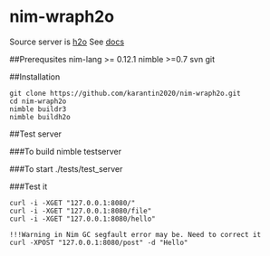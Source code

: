 nim-wraph2o
===

Source server is [h2o](https://github.com/h2o/h2o)
See [docs](https://h2o.examp1e.net)

##Prerequsites
	nim-lang >= 0.12.1
	nimble >=0.7
	svn
	git



##Installation

	git clone https://github.com/karantin2020/nim-wraph2o.git
	cd nim-wraph2o
	nimble buildr3
	nimble buildh2o


##Test server

###To build
	nimble testserver

###To start
	./tests/test_server

###Test it

	curl -i -XGET "127.0.0.1:8080/"
	curl -i -XGET "127.0.0.1:8080/file"
	curl -i -XGET "127.0.0.1:8080/hello"

	!!!Warning in Nim GC segfault error may be. Need to correct it
	curl -XPOST "127.0.0.1:8080/post" -d "Hello"